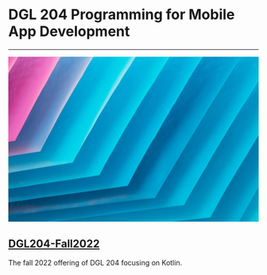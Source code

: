 # DGL 204 Programming for Mobile App Development

---

![MultiCourse Hub](assets/images/clark-van-der-beken-xApC8DIiD54-unsplash.jpg ':class=banner-tall-image')

<!-- ## [DGL204-Fall2023](dgl204-2023fa/course-welcome) -->
<!-- The fall 2023 offering of DGL 204 focusing on Kotlin. -->
## [DGL204-Fall2022](dgl204-2022fa/course-welcome)
The fall 2022 offering of DGL 204 focusing on Kotlin.
